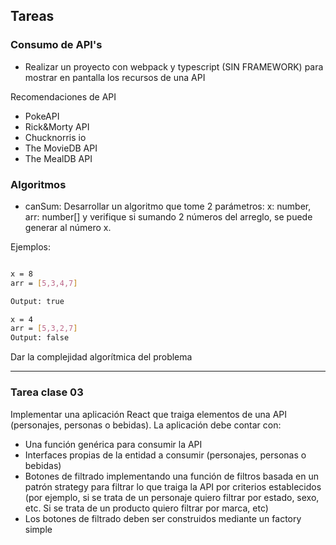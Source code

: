 ## Tareas

### Consumo de API's

- Realizar un proyecto con webpack y typescript (SIN FRAMEWORK) para mostrar en pantalla los recursos de una API

Recomendaciones de API

- PokeAPI
- Rick&Morty API
- Chucknorris io
- The MovieDB API
- The MealDB API

### Algoritmos

- canSum: Desarrollar un algoritmo que tome 2 parámetros: x: number, arr: number[] y verifique si sumando 2 números del arreglo, se puede generar al número x.

Ejemplos:

```bash

x = 8
arr = [5,3,4,7]

Output: true

x = 4
arr = [5,3,2,7]
Output: false
```

Dar la complejidad algorítmica del problema

<hr />

### Tarea clase 03

Implementar una aplicación React que traiga elementos de una API (personajes, personas o bebidas). La aplicación debe contar con:

- Una función genérica para consumir la API
- Interfaces propias de la entidad a consumir (personajes, personas o bebidas)
- Botones de filtrado implementando una función de filtros basada en un patrón strategy para filtrar lo que traiga la API por criterios establecidos (por ejemplo, si se trata de un personaje quiero filtrar por estado, sexo, etc. Si se trata de un producto quiero filtrar por marca, etc)
- Los botones de filtrado deben ser construidos mediante un factory simple
